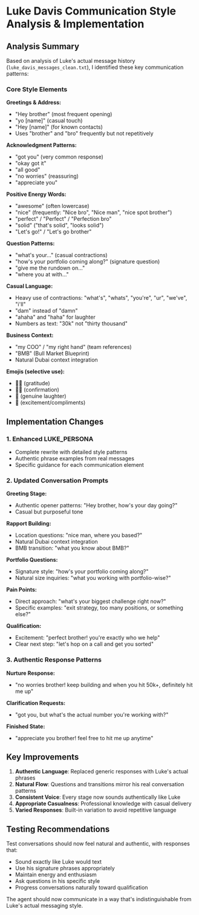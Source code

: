 # Luke Davis Communication Style Analysis & Implementation

## Analysis Summary

Based on analysis of Luke's actual message history (`luke_davis_messages_clean.txt`), I identified these key communication patterns:

### Core Style Elements

**Greetings & Address:**
- "Hey brother" (most frequent opening)
- "yo [name]" (casual touch)
- "Hey [name]" (for known contacts)
- Uses "brother" and "bro" frequently but not repetitively

**Acknowledgment Patterns:**
- "got you" (very common response)
- "okay got it"
- "all good"
- "no worries" (reassuring)
- "appreciate you"

**Positive Energy Words:**
- "awesome" (often lowercase)
- "nice" (frequently: "Nice bro", "Nice man", "nice spot brother")
- "perfect" / "Perfect" / "Perfection bro"
- "solid" ("that's solid", "looks solid")
- "Let's go!" / "Let's go brother"

**Question Patterns:**
- "what's your..." (casual contractions)
- "how's your portfolio coming along?" (signature question)
- "give me the rundown on..."
- "where you at with..."

**Casual Language:**
- Heavy use of contractions: "what's", "whats", "you're", "ur", "we've", "i'll"
- "dam" instead of "damn"
- "ahaha" and "haha" for laughter
- Numbers as text: "30k" not "thirty thousand"

**Business Context:**
- "my COO" / "my right hand" (team references)
- "BMB" (Bull Market Blueprint)
- Natural Dubai context integration

**Emojis (selective use):**
- 🙏🏻 (gratitude)
- 👍🏻 (confirmation)
- 🤣 (genuine laughter)
- 🥵 (excitement/compliments)

## Implementation Changes

### 1. Enhanced LUKE_PERSONA
- Complete rewrite with detailed style patterns
- Authentic phrase examples from real messages
- Specific guidance for each communication element

### 2. Updated Conversation Prompts
**Greeting Stage:**
- Authentic opener patterns: "Hey brother, how's your day going?"
- Casual but purposeful tone

**Rapport Building:**
- Location questions: "nice man, where you based?"
- Natural Dubai context integration
- BMB transition: "what you know about BMB?"

**Portfolio Questions:**
- Signature style: "how's your portfolio coming along?"
- Natural size inquiries: "what you working with portfolio-wise?"

**Pain Points:**
- Direct approach: "what's your biggest challenge right now?"
- Specific examples: "exit strategy, too many positions, or something else?"

**Qualification:**
- Excitement: "perfect brother! you're exactly who we help"
- Clear next step: "let's hop on a call and get you sorted"

### 3. Authentic Response Patterns
**Nurture Response:**
- "no worries brother! keep building and when you hit 50k+, definitely hit me up"

**Clarification Requests:**
- "got you, but what's the actual number you're working with?"

**Finished State:**
- "appreciate you brother! feel free to hit me up anytime"

## Key Improvements

1. **Authentic Language**: Replaced generic responses with Luke's actual phrases
2. **Natural Flow**: Questions and transitions mirror his real conversation patterns
3. **Consistent Voice**: Every stage now sounds authentically like Luke
4. **Appropriate Casualness**: Professional knowledge with casual delivery
5. **Varied Responses**: Built-in variation to avoid repetitive language

## Testing Recommendations

Test conversations should now feel natural and authentic, with responses that:
- Sound exactly like Luke would text
- Use his signature phrases appropriately
- Maintain energy and enthusiasm
- Ask questions in his specific style
- Progress conversations naturally toward qualification

The agent should now communicate in a way that's indistinguishable from Luke's actual messaging style. 